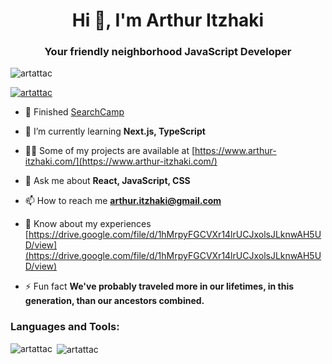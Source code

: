 <h1 align="center">Hi 👋, I'm Arthur Itzhaki</h1>
<h3 align="center">Your friendly neighborhood JavaScript Developer</h3>

<p align="left"> <img src="https://komarev.com/ghpvc/?username=artattac&label=Profile%20views&color=0e75b6&style=flat" alt="artattac" /> </p>

<p align="left"> <a href="https://github.com/ryo-ma/github-profile-trophy"><img src="https://github-profile-trophy.vercel.app/?username=artattac" alt="artattac" /></a> </p>

- 🔭 Finished [SearchCamp](https://search-camp.herokuapp.com/)

- 🌱 I’m currently learning **Next.js, TypeScript**

- 👨‍💻 Some of my projects are available at [https://www.arthur-itzhaki.com/](https://www.arthur-itzhaki.com/)

- 💬 Ask me about **React, JavaScript, CSS**

- 📫 How to reach me **arthur.itzhaki@gmail.com**

- 📄 Know about my experiences [https://drive.google.com/file/d/1hMrpyFGCVXr14lrUCJxolsJLknwAH5UD/view](https://drive.google.com/file/d/1hMrpyFGCVXr14lrUCJxolsJLknwAH5UD/view)

- ⚡ Fun fact **We've probably traveled more in our lifetimes, in this generation, than our ancestors combined.**


<h3 align="left">Languages and Tools:</h3>
<p><img align="left" src="https://github-readme-stats.vercel.app/api/top-langs?username=artattac&show_icons=true&locale=en&layout=compact" alt="artattac" /></p>

<p>&nbsp;<img align="center" src="https://github-readme-stats.vercel.app/api?username=artattac&show_icons=true&locale=en" alt="artattac" /></p>
